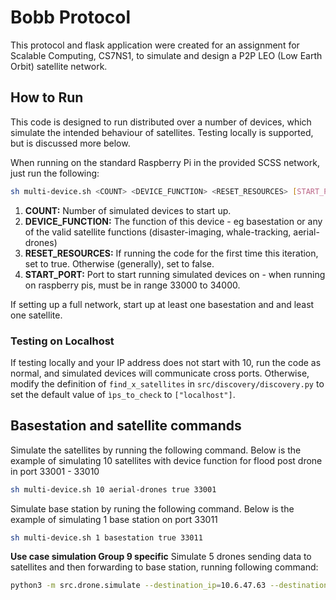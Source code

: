 # Bobb Protocol

This protocol and flask application were created for an assignment for Scalable Computing, CS7NS1, to simulate and design a P2P LEO (Low Earth Orbit) satellite network.

## How to Run

This code is designed to run distributed over a number of devices, which simulate the intended behaviour of satellites. Testing locally is supported, but is discussed more below.

When running on the standard Raspberry Pi in the provided SCSS network, just run the following:

```sh
sh multi-device.sh <COUNT> <DEVICE_FUNCTION> <RESET_RESOURCES> [START_PORT]
```
1. **COUNT:** Number of simulated devices to start up.
2. **DEVICE_FUNCTION:** The function of this device - eg basestation or any of the valid satellite functions (disaster-imaging, whale-tracking, aerial-drones)
3. **RESET_RESOURCES:** If running the code for the first time this iteration, set to true. Otherwise (generally), set to false.
4. **START_PORT:** Port to start running simulated devices on - when running on raspberry pis, must be in range 33000 to 34000.

If setting up a full network, start up at least one basestation and and least one satellite.

### Testing on Localhost

If testing locally and your IP address does not start with 10, run the code as normal, and simulated devices will communicate cross ports. Otherwise, modify the definition of `find_x_satellites` in `src/discovery/discovery.py` to set the default value of `ìps_to_check` to `["localhost"]`.

##  Basestation and satellite commands
Simulate the satellites by running the following command. Below is the example of simulating 10 satellites with device function for flood post drone in port 33001 - 33010
```sh
sh multi-device.sh 10 aerial-drones true 33001
```
Simulate base station by runing the following command. Below is the example of simulating 1 base station on port 33011
```sh
sh multi-device.sh 1 basestation true 33011
```
**Use case simulation Group 9 specific**
Simulate 5 drones sending data to satellites and then forwarding to base station, running following command:
```sh
python3 -m src.drone.simulate --destination_ip=10.6.47.63 --destination_port=33011 --num_drones=5
```
